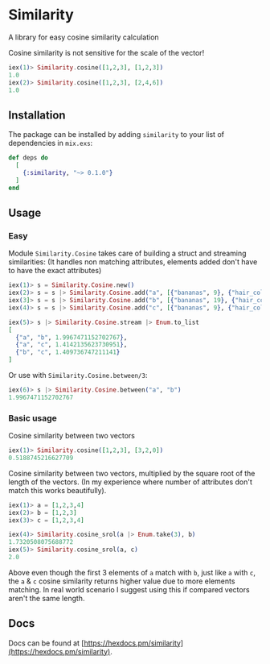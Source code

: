 # Similarity

A library for easy cosine similarity calculation

Cosine similarity is not sensitive for the scale of the vector!

```elixir
iex(1)> Similarity.cosine([1,2,3], [1,2,3])
1.0
iex(2)> Similarity.cosine([1,2,3], [2,4,6])
1.0
```

## Installation

The package can be installed
by adding `similarity` to your list of dependencies in `mix.exs`:

```elixir
def deps do
  [
    {:similarity, "~> 0.1.0"}
  ]
end
```

## Usage

### Easy
Module `Similarity.Cosine` takes care of building a struct and streaming similarities:
(It handles non matching attributes, elements added don't have to have the exact attributes)

```elixir
iex(1)> s = Similarity.Cosine.new()
iex(2)> s = s |> Similarity.Cosine.add("a", [{"bananas", 9}, {"hair_color_r", 124}, {"hair_color_g", 8}, {"hair_color_b", 122}])
iex(3]> s = s |> Similarity.Cosine.add("b", [{"bananas", 19}, {"hair_color_r", 124}, {"hair_color_g", 8}, {"hair_color_b", 122}])
iex(4)> s = s |> Similarity.Cosine.add("c", [{"bananas", 9}, {"hair_color_r", 124}])

iex(5)> s |> Similarity.Cosine.stream |> Enum.to_list
[
  {"a", "b", 1.9967471152702767},
  {"a", "c", 1.4142135623730951},
  {"b", "c", 1.409736747211141}
]
```

Or use with `Similarity.Cosine.between/3`:

```elixir
iex(6)> s |> Similarity.Cosine.between("a", "b")
1.9967471152702767
```

### Basic usage

Cosine similarity between two vectors
```elixir
iex(1)> Similarity.cosine([1,2,3], [3,2,0])
0.5188745216627709
```

Cosine similarity between two vectors, multiplied by the square root of the length of the vectors.
(In my experience where number of attributes don't match this works beautifully).
```elixir
iex(1)> a = [1,2,3,4]
iex(2)> b = [1,2,3]
iex(3)> c = [1,2,3,4]

iex(4)> Similarity.cosine_srol(a |> Enum.take(3), b)
1.7320508075688772
iex(5)> Similarity.cosine_srol(a, c)
2.0
```

Above even though the first 3 elements of `a` match with `b`, just like `a` with `c`,
the `a` & `c` cosine similarity returns higher value due to more elements matching.
In real world scenario I suggest using this if compared vectors aren't the same length.

## Docs

Docs can be found at [https://hexdocs.pm/similarity](https://hexdocs.pm/similarity).

